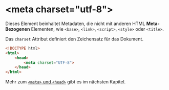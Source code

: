 # &lt;meta charset=&quot;utf-8&quot;&gt;

<show-structure depth="2" />

Dieses Element beinhaltet Metadaten, die nicht mit anderen HTML **Meta-Bezogenen** Elementen, wie `<base>`, `<link>`, `<script>`, `<style>` oder
`<title>`.

Das `charset` Attribut definiert den Zeichensatz für das Dokument.

```HTML
<!DOCTYPE html>
<html>
    <head>
        <meta charset="UTF-8">
    </head>
</html>
```

Mehr zum [`<meta>` und `<head>`](Metadata.md) gibt es im nächsten Kapitel.